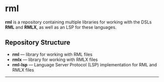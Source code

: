 # rml

**rml** is a repository containing multiple libraries for working with the DSLs **RML** and **RMLX**, as well as an LSP for these languages.

## Repository Structure

- **rml** — library for working with RML files  
- **rmlx** — library for working with RMLX files  
- **rml-lsp** — Language Server Protocol (LSP) implementation for RML and RMLX files

---
